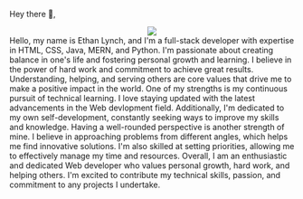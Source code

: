 Hey there 👋,

<div id="header" align="center">
  <img src="https://media.giphy.com/media/LaVp0AyqR5bGsC5Cbm/giphy.gif" />
</div>
Hello, my name is Ethan Lynch, and I'm a full-stack developer with expertise in HTML, CSS, Java, MERN, and Python. I'm passionate about creating balance in one's life and fostering personal growth and learning. I believe in the power of hard work and commitment to achieve great results. Understanding, helping, and serving others are core values that drive me to make a positive impact in the world. One of my strengths is my continuous pursuit of technical learning. I love staying updated with the latest advancements in the Web devlopment field. Additionally, I'm dedicated to my own self-development, constantly seeking ways to improve my skills and knowledge. Having a well-rounded perspective is another strength of mine. I believe in approaching problems from different angles, which helps me find innovative solutions. I'm also skilled at setting priorities, allowing me to effectively manage my time and resources. Overall, I am an enthusiastic and dedicated Web developer who values personal growth, hard work, and helping others. I'm excited to contribute my technical skills, passion, and commitment to any projects I undertake.




